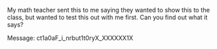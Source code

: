 My math teacher sent this to me saying they wanted to show this to the class, but wanted to test this out with me first. Can you find out what it says?

Message: ct1a0aF_i_nrbut1t0ryX_XXXXXX1X
